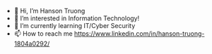 - 👋 Hi, I’m Hanson Truong
- 👀 I’m interested in Information Technology!
- 🌱 I’m currently learning IT/Cyber Security
- 📫 How to reach me https://www.linkedin.com/in/hanson-truong-1804a0292/

<!---
HtOfficial/HtOfficial is a ✨ special ✨ repository because its `README.md` (this file) appears on your GitHub profile.
You can click the Preview link to take a look at your changes.
--->
